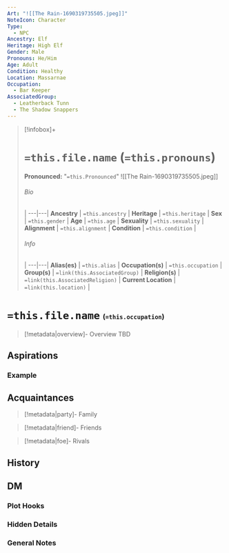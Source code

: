 ```yaml
---
Art: "![[The Rain-1690319735505.jpeg]]"
NoteIcon: Character
Type:
  - NPC
Ancestry: Elf
Heritage: High Elf
Gender: Male
Pronouns: He/Him
Age: Adult
Condition: Healthy
Location: Massarnae
Occupation:
  - Bar Keeper
AssociatedGroup:
  - Leatherback Tunn
  - The Shadow Snappers
---
```


> [!infobox]+
> # `=this.file.name` (`=this.pronouns`)
> **Pronounced:**  "`=this.Pronounced`"
> ![[The Rain-1690319735505.jpeg]]
> ###### Bio
>  |
> ---|---|
> **Ancestry** | `=this.ancestry` |
> **Heritage** | `=this.heritage` |
> **Sex** | `=this.gender` |
> **Age** | `=this.age` |
> **Sexuality** | `=this.sexuality` |
> **Alignment** | `=this.alignment` |
> **Condition** | `=this.condition` |
> ###### Info
>  |
> ---|---|
> **Alias(es)** | `=this.alias` |
> **Occupation(s)** | `=this.occupation` |
> **Group(s)** | `=link(this.AssociatedGroup)` |
> **Religion(s)** | `=link(this.AssociatedReligion)` |
> **Current Location** | `=link(this.location)` |

# **`=this.file.name`** <span style="font-size: medium">(`=this.occupation`)</span>
> [!metadata|overview]- Overview 
> TBD

## Aspirations
### Example


## Acquaintances
> [!metadata|party]- Family
> 

> [!metadata|friend]- Friends
> 

> [!metadata|foe]- Rivals
> 


## History


## DM
### Plot Hooks


### Hidden Details


### General Notes

